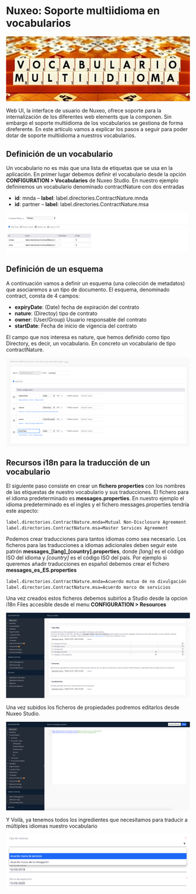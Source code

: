 # Nuxeo: Soporte multiidioma en vocabularios

![Vocabulario multiidioma en Nuxeo](images/vocabulario-multiidioma.jpeg "Vocabulario multiidioma en Nuxeo")

Web UI, la interface de usuario de Nuxeo, ofrece soporte para la internalización de los diferentes web elements que la componen. Sin embargo el soporte multiidioma de los vocabularios se gestiona de forma direferente. En este artículo vamos a explicar los pasos a seguir para poder dotar de soporte multiidioma a nuestros vocabularios.

## Definición de un vocabulario
Un vocabulario no es más que una lista de etiquetas que se usa en la aplicación. En primer lugar debemos definir el vocabulario desde la opción **CONFIGURATION > Vocabularies** de Nuxeo Studio. En nuestro ejemplo definiremos un vocabulario denominado contractNature con dos entradas

   - **id**: mnda – **label**: label.directories.ContractNature.mnda
   - **id**: partner – **label**: label.directories.ContractNature.msa

![nuxeo vocabulary definition](images/nuxeo-vocabulary-definition-744x162.png "nuxeo vocabulary definition")

 
## Definición de un esquema
A continuación vamos a definir un esquema (una colección de metadatos) que asociaremos a un tipo de documento.  El esquema, denominado contract, consta de 4 campos:

   - **expiryDate**: (Date) fecha de expiración del contrato
   - **nature**: (Directoy) tipo de contrato
   - **owner**: (User/Group) Usuario responsable del contrato
   - **startDate**: Fecha de inicio de vigencia del contrato

El campo que nos interesa es nature, que hemos definido como tipo Directory, es decir, un vocabulario. En concreto un vocabulario de tipo contractNature.

![nuxeo schema with directory field](images/nuxeo-schema-with-directory-field-744x357.png "nuxeo schema with directory field")
 

## Recursos i18n para la traducción de un vocabulario
El siguiente paso consiste en crear un **fichero properties** con los nombres de las etiquestas de nuestro vocabulario y sus traducciones. El fichero para el idioma predeterminado es **messages.properties**. En nuestro ejemplo el idioma predeterminado es el ingles y el fichero messages.properties tendría este aspecto:

```shell
label.directories.ContractNature.mnda=Mutual Non-Disclosure Agreement
label.directories.ContractNature.msa=Master Services Agreement
```

Podemos crear traducciones para tantos idiomas como sea necesario. Los ficheros para las traducciones a idiomas adicionales deben seguir este patrón **messages_[lang]_[country].properties**, donde *[lang]* es el código ISO del idioma y *[country]* es el código ISO del país. Por ejemplo si queremos añadir traducciones en español debemos crear el fichero **messages_es_ES.properties**

```shell
label.directories.ContractNature.mnda=Acuerdo mutuo de no divulgación
label.directories.ContractNature.msa=Acuerdo marco de servicios
```

Una vez creados estos ficheros debemos subirlos a Studio desde la opcion i18n Files accesible desde el menu **CONFIGURATION > Resources**

![nuxeo resources multilanguage](images/nuxeo-resources-multilanguage-744x344.png "nuxeo resources multilanguage")



Una vez subidos los ficheros de propiedades podremos editarlos desde Nuxeo Studio.


![nuxeo edit resources](images/nuxeo-edit-resources-744x357.png "nuxeo edit resources")


Y Voilà, ya tenemos todos los ingredientes que necesitamos para traducir a múltiples idiomas nuestro vocabulario


![nuxeo suggestion directory multiidioma](images/nuxeo-suggestion-directory-744x221.png "nuxeo suggestion directory multiidioma")


